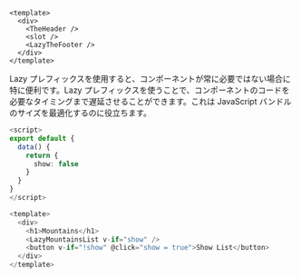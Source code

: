 ```vue [layouts/default.vue]
<template>
  <div>
    <TheHeader />
    <slot />
    <LazyTheFooter />
  </div>
</template>
```

Lazy プレフィックスを使用すると、コンポーネントが常に必要ではない場合に特に便利です。Lazy プレフィックスを使うことで、コンポーネントのコードを必要なタイミングまで遅延させることができます。これは JavaScript バンドルのサイズを最適化するのに役立ちます。

```ts [pages/index.vue]
<script>
export default {
  data() {
    return {
      show: false
    }
  }
}
</script>

<template>
  <div>
    <h1>Mountains</h1>
    <LazyMountainsList v-if="show" />
    <button v-if="!show" @click="show = true">Show List</button>
  </div>
</template>
```
